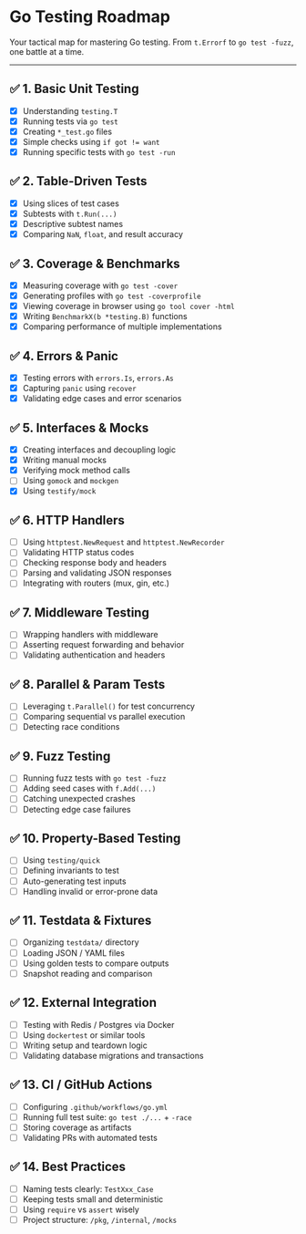 # Go Testing Roadmap

Your tactical map for mastering Go testing. From `t.Errorf` to `go test -fuzz`, one battle at a time.

---

## ✅ 1. Basic Unit Testing

* [x] Understanding `testing.T`
* [x] Running tests via `go test`
* [x] Creating `*_test.go` files
* [x] Simple checks using `if got != want`
* [x] Running specific tests with `go test -run`

## ✅ 2. Table-Driven Tests

* [x] Using slices of test cases
* [x] Subtests with `t.Run(...)`
* [x] Descriptive subtest names
* [x] Comparing `NaN`, `float`, and result accuracy

## ✅ 3. Coverage & Benchmarks

* [x] Measuring coverage with `go test -cover`
* [x] Generating profiles with `go test -coverprofile`
* [x] Viewing coverage in browser using `go tool cover -html`
* [x] Writing `BenchmarkX(b *testing.B)` functions
* [x] Comparing performance of multiple implementations

## ✅ 4. Errors & Panic

* [x] Testing errors with `errors.Is`, `errors.As`
* [x] Capturing `panic` using `recover`
* [x] Validating edge cases and error scenarios

## ✅ 5. Interfaces & Mocks

* [x] Creating interfaces and decoupling logic
* [x] Writing manual mocks
* [x] Verifying mock method calls
* [ ] Using `gomock` and `mockgen`
* [x] Using `testify/mock`

## ✅ 6. HTTP Handlers

* [ ] Using `httptest.NewRequest` and `httptest.NewRecorder`
* [ ] Validating HTTP status codes
* [ ] Checking response body and headers
* [ ] Parsing and validating JSON responses
* [ ] Integrating with routers (mux, gin, etc.)

## ✅ 7. Middleware Testing

* [ ] Wrapping handlers with middleware
* [ ] Asserting request forwarding and behavior
* [ ] Validating authentication and headers

## ✅ 8. Parallel & Param Tests

* [ ] Leveraging `t.Parallel()` for test concurrency
* [ ] Comparing sequential vs parallel execution
* [ ] Detecting race conditions

## ✅ 9. Fuzz Testing

* [ ] Running fuzz tests with `go test -fuzz`
* [ ] Adding seed cases with `f.Add(...)`
* [ ] Catching unexpected crashes
* [ ] Detecting edge case failures

## ✅ 10. Property-Based Testing

* [ ] Using `testing/quick`
* [ ] Defining invariants to test
* [ ] Auto-generating test inputs
* [ ] Handling invalid or error-prone data

## ✅ 11. Testdata & Fixtures

* [ ] Organizing `testdata/` directory
* [ ] Loading JSON / YAML files
* [ ] Using golden tests to compare outputs
* [ ] Snapshot reading and comparison

## ✅ 12. External Integration

* [ ] Testing with Redis / Postgres via Docker
* [ ] Using `dockertest` or similar tools
* [ ] Writing setup and teardown logic
* [ ] Validating database migrations and transactions

## ✅ 13. CI / GitHub Actions

* [ ] Configuring `.github/workflows/go.yml`
* [ ] Running full test suite: `go test ./...` + `-race`
* [ ] Storing coverage as artifacts
* [ ] Validating PRs with automated tests

## ✅ 14. Best Practices

* [ ] Naming tests clearly: `TestXxx_Case`
* [ ] Keeping tests small and deterministic
* [ ] Using `require` vs `assert` wisely
* [ ] Project structure: `/pkg`, `/internal`, `/mocks`
